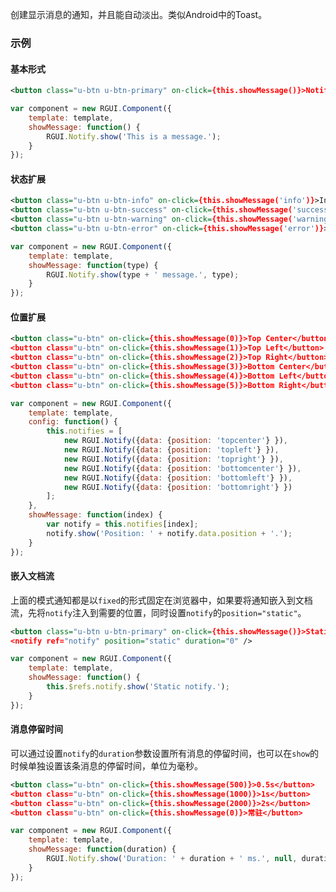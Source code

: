 创建显示消息的通知，并且能自动淡出。类似Android中的Toast。

### 示例
#### 基本形式

<div class="m-example"></div>

```xml
<button class="u-btn u-btn-primary" on-click={this.showMessage()}>Notify</button>
```

```javascript
var component = new RGUI.Component({
    template: template,
    showMessage: function() {
        RGUI.Notify.show('This is a message.');
    }
});
```

#### 状态扩展

<div class="m-example"></div>

```xml
<button class="u-btn u-btn-info" on-click={this.showMessage('info')}>Info</button>
<button class="u-btn u-btn-success" on-click={this.showMessage('success')}>Success</button>
<button class="u-btn u-btn-warning" on-click={this.showMessage('warning')}>Warning</button>
<button class="u-btn u-btn-error" on-click={this.showMessage('error')}>Error</button>
```

```javascript
var component = new RGUI.Component({
    template: template,
    showMessage: function(type) {
        RGUI.Notify.show(type + ' message.', type);
    }
});
```

#### 位置扩展

<div class="m-example"></div>

```xml
<button class="u-btn" on-click={this.showMessage(0)}>Top Center</button>
<button class="u-btn" on-click={this.showMessage(1)}>Top Left</button>
<button class="u-btn" on-click={this.showMessage(2)}>Top Right</button>
<button class="u-btn" on-click={this.showMessage(3)}>Bottom Center</button>
<button class="u-btn" on-click={this.showMessage(4)}>Bottom Left</button>
<button class="u-btn" on-click={this.showMessage(5)}>Bottom Right</button>
```

```javascript
var component = new RGUI.Component({
    template: template,
    config: function() {
        this.notifies = [
            new RGUI.Notify({data: {position: 'topcenter'} }),
            new RGUI.Notify({data: {position: 'topleft'} }),
            new RGUI.Notify({data: {position: 'topright'} }),
            new RGUI.Notify({data: {position: 'bottomcenter'} }),
            new RGUI.Notify({data: {position: 'bottomleft'} }),
            new RGUI.Notify({data: {position: 'bottomright'} })
        ];
    },
    showMessage: function(index) {
        var notify = this.notifies[index];
        notify.show('Position: ' + notify.data.position + '.');
    }
});
```

#### 嵌入文档流

上面的模式通知都是以`fixed`的形式固定在浏览器中，如果要将通知嵌入到文档流，先将`notify`注入到需要的位置，同时设置`notify`的`position="static"`。

<div class="m-example"></div>

```xml
<button class="u-btn u-btn-primary" on-click={this.showMessage()}>Static</button>
<notify ref="notify" position="static" duration="0" />
```

```javascript
var component = new RGUI.Component({
    template: template,
    showMessage: function() {
        this.$refs.notify.show('Static notify.');
    }
});
```

#### 消息停留时间

可以通过设置`notify`的`duration`参数设置所有消息的停留时间，也可以在`show`的时候单独设置该条消息的停留时间，单位为毫秒。

<div class="m-example"></div>

```xml
<button class="u-btn" on-click={this.showMessage(500)}>0.5s</button>
<button class="u-btn" on-click={this.showMessage(1000)}>1s</button>
<button class="u-btn" on-click={this.showMessage(2000)}>2s</button>
<button class="u-btn" on-click={this.showMessage(0)}>常驻</button>
```

```javascript
var component = new RGUI.Component({
    template: template,
    showMessage: function(duration) {
        RGUI.Notify.show('Duration: ' + duration + ' ms.', null, duration);
    }
});
```
